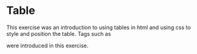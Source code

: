 Table
=================
This exercise was an introduction to using tables in html and using css to style and position the table. Tags such as <form> <tr> <td> were introduced in this exercise.
